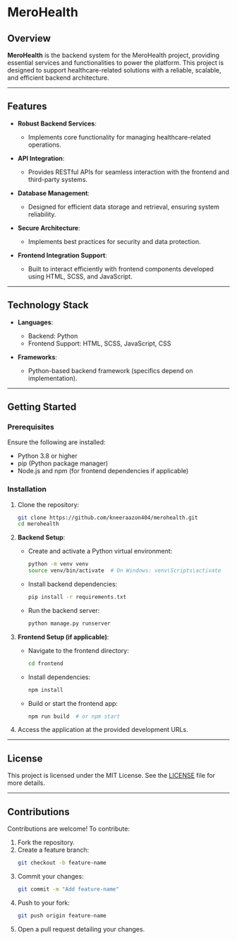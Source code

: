 # MeroHealth  

## Overview  

**MeroHealth** is the backend system for the MeroHealth project, providing essential services and functionalities to power the platform. This project is designed to support healthcare-related solutions with a reliable, scalable, and efficient backend architecture.  

---

## Features  

- **Robust Backend Services**:  
  - Implements core functionality for managing healthcare-related operations.  

- **API Integration**:  
  - Provides RESTful APIs for seamless interaction with the frontend and third-party systems.  

- **Database Management**:  
  - Designed for efficient data storage and retrieval, ensuring system reliability.  

- **Secure Architecture**:  
  - Implements best practices for security and data protection.  

- **Frontend Integration Support**:  
  - Built to interact efficiently with frontend components developed using HTML, SCSS, and JavaScript.  

---

## Technology Stack  

- **Languages**:  
  - Backend: Python  
  - Frontend Support: HTML, SCSS, JavaScript, CSS  

- **Frameworks**:  
  - Python-based backend framework (specifics depend on implementation).  

---

## Getting Started  

### Prerequisites  

Ensure the following are installed:  
- Python 3.8 or higher  
- pip (Python package manager)  
- Node.js and npm (for frontend dependencies if applicable)  

### Installation  

1. Clone the repository:  
   ```bash  
   git clone https://github.com/kneeraazon404/merohealth.git  
   cd merohealth  
   ```  

2. **Backend Setup**:  
   - Create and activate a Python virtual environment:  
     ```bash  
     python -m venv venv  
     source venv/bin/activate  # On Windows: venv\Scripts\activate  
     ```  
   - Install backend dependencies:  
     ```bash  
     pip install -r requirements.txt  
     ```  
   - Run the backend server:  
     ```bash  
     python manage.py runserver  
     ```  

3. **Frontend Setup (if applicable)**:  
   - Navigate to the frontend directory:  
     ```bash  
     cd frontend  
     ```  
   - Install dependencies:  
     ```bash  
     npm install  
     ```  
   - Build or start the frontend app:  
     ```bash  
     npm run build  # or npm start  
     ```  

4. Access the application at the provided development URLs.  

---

## License  

This project is licensed under the MIT License. See the [LICENSE](LICENSE) file for more details.  

---

## Contributions  

Contributions are welcome! To contribute:  

1. Fork the repository.  
2. Create a feature branch:  
   ```bash  
   git checkout -b feature-name  
   ```  
3. Commit your changes:  
   ```bash  
   git commit -m "Add feature-name"  
   ```  
4. Push to your fork:  
   ```bash  
   git push origin feature-name  
   ```  
5. Open a pull request detailing your changes.  
